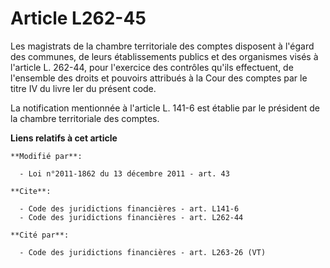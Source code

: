 # Article L262-45

Les magistrats de la chambre territoriale des comptes disposent à l'égard des communes, de leurs établissements publics et
des organismes visés à l'article L. 262-44, pour l'exercice des contrôles qu'ils effectuent, de l'ensemble des droits et
pouvoirs attribués à la Cour des comptes par le titre IV du livre Ier du présent code. 

La notification mentionnée à l'article L. 141-6 est établie par le président de la chambre territoriale des comptes.

**Liens relatifs à cet article**

	**Modifié par**:

	  - Loi n°2011-1862 du 13 décembre 2011 - art. 43

	**Cite**:

	  - Code des juridictions financières - art. L141-6
	  - Code des juridictions financières - art. L262-44

	**Cité par**:

	  - Code des juridictions financières - art. L263-26 (VT)
